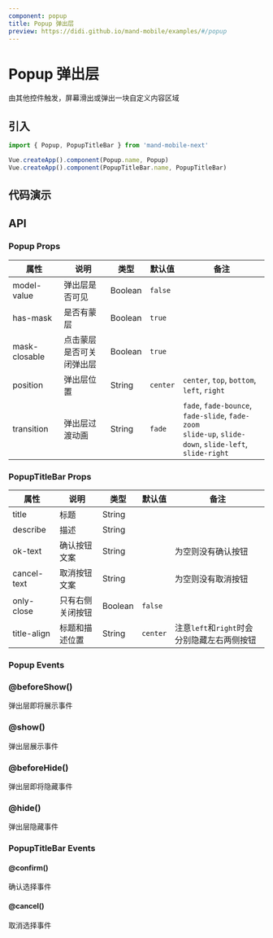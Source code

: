 ```yaml
---
component: popup
title: Popup 弹出层
preview: https://didi.github.io/mand-mobile/examples/#/popup
---
```


# Popup 弹出层

由其他控件触发，屏幕滑出或弹出一块自定义内容区域

## 引入

```javascript
import { Popup, PopupTitleBar } from 'mand-mobile-next'

Vue.createApp().component(Popup.name, Popup)
Vue.createApp().component(PopupTitleBar.name, PopupTitleBar)
```

## 代码演示

<demo-wrapper
  src="src/packages/popup/demo"
/>

## API

### Popup Props

|属性 | 说明 | 类型 | 默认值| 备注|
|----|-----|------|------|------|
|model-value|弹出层是否可见|Boolean|`false`| |
|has-mask|是否有蒙层|Boolean|`true`| |
|mask-closable|点击蒙层是否可关闭弹出层|Boolean|`true`| |
|position|弹出层位置|String|`center`|`center`, `top`, `bottom`, `left`, `right`|
|transition|弹出层过渡动画|String|`fade`|`fade`, `fade-bounce`, `fade-slide`, `fade-zoom`<br> `slide-up`, `slide-down`, `slide-left`, `slide-right`|

### PopupTitleBar Props

|属性 | 说明 | 类型 | 默认值 | 备注|
|----|-----|------|------|------|
|title|标题|String| | |
|describe|描述|String| | |
|ok-text|确认按钮文案|String| |为空则没有确认按钮|
|cancel-text|取消按钮文案|String| |为空则没有取消按钮|
|only-close|只有右侧关闭按钮|Boolean|`false`| |
|title-align|标题和描述位置|String|`center`|注意`left`和`right`时会分别隐藏左右两侧按钮|

### Popup Events

### @beforeShow()

弹出层即将展示事件

### @show()

弹出层展示事件

### @beforeHide()

弹出层即将隐藏事件

### @hide()

弹出层隐藏事件

### PopupTitleBar Events

#### @confirm()

确认选择事件

#### @cancel()

取消选择事件
